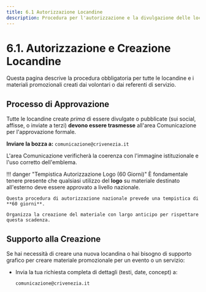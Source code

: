```yaml
---
title: 6.1 Autorizzazione Locandine
description: Procedura per l'autorizzazione e la divulgazione delle locandine create dai volontari.
---
```


# 6.1. Autorizzazione e Creazione Locandine

Questa pagina descrive la procedura obbligatoria per tutte le locandine e i materiali promozionali creati dai volontari o dai referenti di servizio.

## Processo di Approvazione

Tutte le locandine create *prima* di essere divulgate o pubblicate (sui social, affisse, o inviate a terzi) **devono essere trasmesse** all'area Comunicazione per l'approvazione formale.

**Inviare la bozza a:** `comunicazione@crivenezia.it`

L'area Comunicazione verificherà la coerenza con l'immagine istituzionale e l'uso corretto dell'emblema.

!!! danger "Tempistica Autorizzazione Logo (60 Giorni)"
    È fondamentale tenere presente che qualsiasi utilizzo del **logo** su materiale destinato all'esterno deve essere approvato a livello nazionale.
    
    Questa procedura di autorizzazione nazionale prevede una tempistica di **60 giorni**.
    
    Organizza la creazione del materiale con largo anticipo per rispettare questa scadenza.

## Supporto alla Creazione

Se hai necessità di creare una nuova locandina o hai bisogno di supporto grafico per creare materiale promozionale per un evento o un servizio:

* Invia la tua richiesta completa di dettagli (testi, date, concept) a:
    
    `comunicazione@crivenezia.it`

